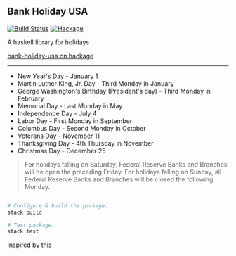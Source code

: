 Bank Holiday USA
---

[![Build Status](https://secure.travis-ci.org/tippenein/BankHoliday.png)](http://travis-ci.org/tippenein/BankHoliday)
[![Hackage](https://img.shields.io/hackage/v/bank-holiday-usa.svg)](http://hackage.haskell.org/package/bank-holiday-usa)

A haskell library for holidays

[bank-holiday-usa on hackage](https://hackage.haskell.org/package/bank-holiday-usa)

----

- New Year's Day - January 1
- Martin Luther King, Jr. Day - Third Monday in January
- George Washington's Birthday (President's day) - Third Monday in February
- Memorial Day - Last Monday in May
- Independence Day - July 4
- Labor Day - First Monday in September
- Columbus Day - Second Monday in October
- Veterans Day - November 11
- Thanksgiving Day - 4th Thursday in November
- Christmas Day - December 25

> For holidays falling on Saturday, Federal Reserve Banks and Branches will be
  open the preceding Friday. For holidays falling on Sunday, all Federal
  Reserve Banks and Branches will be closed the following Monday.

``` sh

# Configure & build the package.
stack build

# Test package.
stack test

```

Inspired by [this](https://hackage.haskell.org/package/bank-holidays-england)

